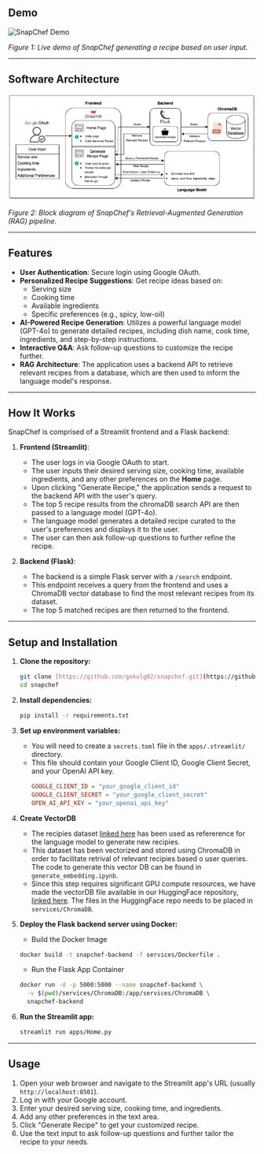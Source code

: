 ## Demo

![SnapChef Demo](/Assets/Demo2x.gif)

*Figure 1: Live demo of SnapChef generating a recipe based on user input.*

---

## Software Architecture

![SnapChef Architecture](/Assets/Software_Arch.png)

*Figure 2: Block diagram of SnapChef's Retrieval-Augmented Generation (RAG) pipeline.*

---

## Features

* **User Authentication**: Secure login using Google OAuth.
* **Personalized Recipe Suggestions**: Get recipe ideas based on:
    * Serving size
    * Cooking time
    * Available ingredients
    * Specific preferences (e.g., spicy, low-oil)
* **AI-Powered Recipe Generation**: Utilizes a powerful language model (GPT-4o) to generate detailed recipes, including dish name, cook time, ingredients, and step-by-step instructions.
* **Interactive Q&A**: Ask follow-up questions to customize the recipe further.
* **RAG Architecture**: The application uses a backend API to retrieve relevant recipes from a database, which are then used to inform the language model's response.

---

## How It Works

SnapChef is comprised of a Streamlit frontend and a Flask backend:

1.  **Frontend (Streamlit)**:
    * The user logs in via Google OAuth to start.
    * The user inputs their desired serving size, cooking time, available ingredients, and any other preferences on the **Home** page.
    * Upon clicking "Generate Recipe," the application sends a request to the backend API with the user's query.
    * The top 5 recipe results from the chromaDB search API are then passed to a language model (GPT-4o).
    * The language model generates a detailed recipe curated to the user's preferences and displays it to the user.
    * The user can then ask follow-up questions to further refine the recipe.

2.  **Backend (Flask)**:
    * The backend is a simple Flask server with a `/search` endpoint.
    * This endpoint receives a query from the frontend and uses a ChromaDB vector database to find the most relevant recipes from its dataset.
    * The top 5 matched recipes are then returned to the frontend.

---

## Setup and Installation

1.  **Clone the repository:**
    ```bash
    git clone [https://github.com/gokulg02/snapchef.git](https://github.com/gokulg02/snapchef.git)
    cd snapchef
    ```
2.  **Install dependencies:**
    ```bash
    pip install -r requirements.txt
    ```
3.  **Set up environment variables:**
    * You will need to create a `secrets.toml` file in the `apps/.streamlit/` directory.
    * This file should contain your Google Client ID, Google Client Secret, and your OpenAI API key.
        ```toml
        GOOGLE_CLIENT_ID = "your_google_client_id"
        GOOGLE_CLIENT_SECRET = "your_google_client_secret"
        OPEN_AI_API_KEY = "your_openai_api_key"
        ```
4.  **Create VectorDB**
    * The recipies dataset [linked here](https://www.kaggle.com/datasets/realalexanderwei/food-com-recipes-with-ingredients-and-tags) has been used as refererence for the language model to generate new recipies.
    * This dataset has been vectorized and stored using ChromaDB in order to facilitate retrival of relevant recipies based o user queries. The code to generate this vector DB can be found in  `generate_embedding.ipynb`. 
    * Since this step requires significant GPU compute resources, we have made the vectorDB file available in our HuggingFace repository, [linked here](https://huggingface.co/datasets/KetkiKP/ChromaDB). The files in the HuggingFace repo needs to be placed in `services/ChromaDB`.
5.  **Deploy the Flask backend server using Docker:**
    * Build the Docker Image
    ```bash
    docker build -t snapchef-backend -f services/Dockerfile .
    ```
    * Run the Flask App Container
    ```bash
    docker run -d -p 5000:5000 --name snapchef-backend \
      -v $(pwd)/services/ChromaDB:/app/services/ChromaDB \
      snapchef-backend
    ```

6.  **Run the Streamlit app:**
    ```bash
    streamlit run apps/Home.py
    ```

---

##  Usage

1.  Open your web browser and navigate to the Streamlit app's URL (usually `http://localhost:8501`).
2.  Log in with your Google account.
3.  Enter your desired serving size, cooking time, and ingredients.
4.  Add any other preferences in the text area.
5.  Click "Generate Recipe" to get your customized recipe.
6.  Use the text input to ask follow-up questions and further tailor the recipe to your needs.